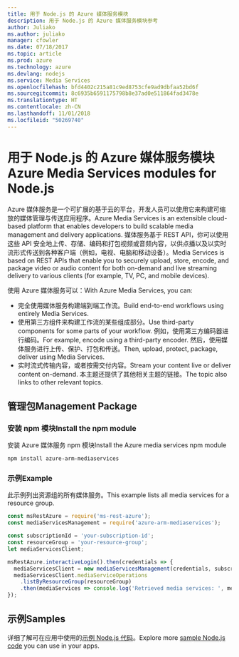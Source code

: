 ```yaml
---
title: 用于 Node.js 的 Azure 媒体服务模块
description: 用于 Node.js 的 Azure 媒体服务模块参考
author: Juliako
ms.author: juliako
manager: cfowler
ms.date: 07/18/2017
ms.topic: article
ms.prod: azure
ms.technology: azure
ms.devlang: nodejs
ms.service: Media Services
ms.openlocfilehash: bfd4402c215a81c9ed8753cfe9ad9dbfaa52bd6f
ms.sourcegitcommit: 8c6935b6591175798b8e37ad0e511864fad3478e
ms.translationtype: HT
ms.contentlocale: zh-CN
ms.lasthandoff: 11/01/2018
ms.locfileid: "50269740"
---
```

# <a name="azure-media-services-modules-for-nodejs"></a><span data-ttu-id="3ed20-103">用于 Node.js 的 Azure 媒体服务模块</span><span class="sxs-lookup"><span data-stu-id="3ed20-103">Azure Media Services modules for Node.js</span></span>

<span data-ttu-id="3ed20-104">Azure 媒体服务是一个可扩展的基于云的平台，开发人员可以使用它来构建可缩放的媒体管理与传送应用程序。</span><span class="sxs-lookup"><span data-stu-id="3ed20-104">Azure Media Services is an extensible cloud-based platform that enables developers to build scalable media management and delivery applications.</span></span> <span data-ttu-id="3ed20-105">媒体服务基于 REST API，你可以使用这些 API 安全地上传、存储、编码和打包视频或音频内容，以供点播以及以实时流形式传送到各种客户端（例如，电视、电脑和移动设备）。</span><span class="sxs-lookup"><span data-stu-id="3ed20-105">Media Services is based on REST APIs that enable you to securely upload, store, encode, and package video or audio content for both on-demand and live streaming delivery to various clients (for example, TV, PC, and mobile devices).</span></span>

<span data-ttu-id="3ed20-106">使用 Azure 媒体服务可以：</span><span class="sxs-lookup"><span data-stu-id="3ed20-106">With Azure Media Services, you can:</span></span>
- <span data-ttu-id="3ed20-107">完全使用媒体服务构建端到端工作流。</span><span class="sxs-lookup"><span data-stu-id="3ed20-107">Build end-to-end workflows using entirely Media Services.</span></span> 
- <span data-ttu-id="3ed20-108">使用第三方组件来构建工作流的某些组成部分。</span><span class="sxs-lookup"><span data-stu-id="3ed20-108">Use third-party components for some parts of your workflow.</span></span> <span data-ttu-id="3ed20-109">例如，使用第三方编码器进行编码。</span><span class="sxs-lookup"><span data-stu-id="3ed20-109">For example, encode using a third-party encoder.</span></span> <span data-ttu-id="3ed20-110">然后，使用媒体服务进行上传、保护、打包和传送。</span><span class="sxs-lookup"><span data-stu-id="3ed20-110">Then, upload, protect, package, deliver using Media Services.</span></span>
- <span data-ttu-id="3ed20-111">实时流式传输内容，或者按需交付内容。</span><span class="sxs-lookup"><span data-stu-id="3ed20-111">Stream your content live or deliver content on-demand.</span></span> <span data-ttu-id="3ed20-112">本主题还提供了其他相关主题的链接。</span><span class="sxs-lookup"><span data-stu-id="3ed20-112">The topic also links to other relevant topics.</span></span>

## <a name="management-package"></a><span data-ttu-id="3ed20-113">管理包</span><span class="sxs-lookup"><span data-stu-id="3ed20-113">Management Package</span></span>

### <a name="install-the-npm-module"></a><span data-ttu-id="3ed20-114">安装 npm 模块</span><span class="sxs-lookup"><span data-stu-id="3ed20-114">Install the npm module</span></span>

<span data-ttu-id="3ed20-115">安装 Azure 媒体服务 npm 模块</span><span class="sxs-lookup"><span data-stu-id="3ed20-115">Install the Azure media services npm module</span></span>

```bash
npm install azure-arm-mediaservices
```

### <a name="example"></a><span data-ttu-id="3ed20-116">示例</span><span class="sxs-lookup"><span data-stu-id="3ed20-116">Example</span></span>

<span data-ttu-id="3ed20-117">此示例列出资源组的所有媒体服务。</span><span class="sxs-lookup"><span data-stu-id="3ed20-117">This example lists all media services for a resource group.</span></span>

```javascript
const msRestAzure = require('ms-rest-azure');
const mediaServicesManagement = require('azure-arm-mediaservices');

const subscriptionId = 'your-subscription-id';
const resourceGroup = 'your-resource-group';
let mediaServicesClient;

msRestAzure.interactiveLogin().then(credentials => {
  mediaServicesClient = new mediaServicesManagement(credentials, subscriptionId);
  mediaServicesClient.mediaServiceOperations
    .listByResourceGroup(resourceGroup)
    .then(mediaServices => console.log('Retrieved media services: ', mediaServices));
});
```

## <a name="samples"></a><span data-ttu-id="3ed20-118">示例</span><span class="sxs-lookup"><span data-stu-id="3ed20-118">Samples</span></span>

<span data-ttu-id="3ed20-119">详细了解可在应用中使用的[示例 Node.js 代码](https://azure.microsoft.com/resources/samples/?platform=nodejs)。</span><span class="sxs-lookup"><span data-stu-id="3ed20-119">Explore more [sample Node.js code](https://azure.microsoft.com/resources/samples/?platform=nodejs) you can use in your apps.</span></span>
